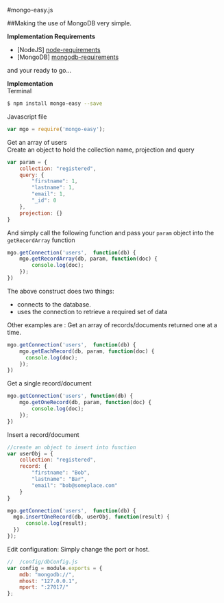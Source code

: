 #mongo-easy.js 


##Making the use of MongoDB very simple. 
    
**Implementation Requirements**   
     
 - [NodeJS] [node-requirements]
 - [MongoDB] [mongodb-requirements] 
 

and your ready to go...

**Implementation**   
Terminal   
```bash
$ npm install mongo-easy --save
```
Javascript file
```javascript
var mgo = require('mongo-easy');


```

Get an array of users  
Create an object to hold the collection name, projection and query

```javascript
var param = {
	collection: "registered",
	query: { 
		"firstname": 1,
		"lastname": 1, 
		"email": 1, 
		"_id": 0 
	},
	projection: {}
}

```
And simply call the following function and pass your `param` object into the `getRecordArray` function

```javascript
mgo.getConnection('users',  function(db) {
	mgo.getRecordArray(db, param, function(doc) {
		console.log(doc);
	});
})
```
The above construct does two things:
- connects to the database. 
- uses the connection to retrieve a required set of data


Other examples are :
Get an array of records/documents returned one at a time.
```javascript
mgo.getConnection('users',  function(db) {
	mgo.getEachRecord(db, param, function(doc) {
	  console.log(doc);
 	});
})
```
Get a single record/document
```javascript
mgo.getConnection('users', function(db) {
 	mgo.getOneRecord(db, param, function(doc) {
 		console.log(doc);
 	});
})
```

Insert a record/document
```javascript
//create an object to insert into function
var userObj = {
	collection: "registered",
	record: { 
		"firstname": "Bob",
		"lastname": "Bar",
		"email": "bob@someplace.com"
	}
}

mgo.getConnection('users',  function(db) {
  mgo.insertOneRecord(db, userObj, function(result) {
 	  console.log(result);
  })
});
```

Edit configuration:
Simply change the port or host.

```javascript
//  /config/dbConfig.js
var config = module.exports = {
	mdb: "mongodb://",
	mhost: "127.0.0.1",
	mport: ":27017/"
};
```
[requirements]: https://github.com/jquery/content/issues/4  
[node-requirements]: https://nodejs.org/
[mongodb-requirements]: https://www.mongodb.org/
[npm-requirements]: https://docs.npmjs.com/getting-started/installing-node
[homebrew-requirements]: http://brew.sh/

